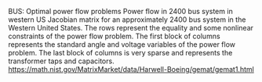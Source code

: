 BUS: Optimal power flow problems Power flow in 2400 bus system in western US
Jacobian matrix for an approximately 2400 bus system in the Western United States. The rows represent the equality and some nonlinear constraints of the power flow problem. The first block of columns represents the standard angle and voltage variables of the power flow problem. The last block of columns is very sparse and represents the transformer taps and capacitors.
https://math.nist.gov/MatrixMarket/data/Harwell-Boeing/gemat/gemat1.html

